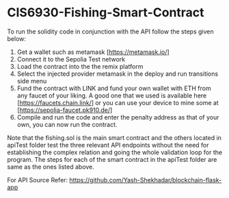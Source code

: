 # CIS6930-Fishing-Smart-Contract

To run the solidity code in conjunction with the API follow the steps given below:
1. Get a wallet such as metamask [https://metamask.io/]
2. Connect it to the Sepolia Test network
3. Load the contract into the the remix platform
4. Select the injected provider metamask in the deploy and run transitions side menu
5. Fund the contract with LINK and fund your own wallet with ETH from any faucet of your liking. A good one that we used is available here [https://faucets.chain.link/] or you can use your device to mine some at [https://sepolia-faucet.pk910.de/]
6. Compile and run the code and enter the penalty address as that of your own, you can now run the contract.

Note that the fishing.sol is the main smart contract and the others located in apiTest folder test the three relevant API endpoints without the need for establishing the complex relation and going the whole validation loop for the program. The steps for each of the smart contract in the apiTest folder are same as the ones listed above. 

For API Source Refer: https://github.com/Yash-Shekhadar/blockchain-flask-app
